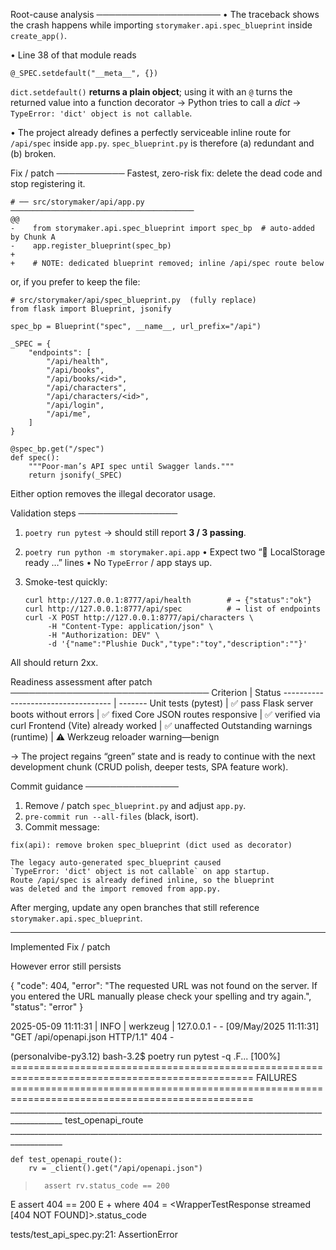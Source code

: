 Root-cause analysis
────────────────────
• The traceback shows the crash happens while importing
  `storymaker.api.spec_blueprint` inside `create_app()`.

• Line 38 of that module reads

  `@_SPEC.setdefault("__meta__", {})`

  `dict.setdefault()` **returns a plain object**; using it with an `@` turns the
  returned value into a function decorator → Python tries to call a *dict* →
  `TypeError: 'dict' object is not callable`.

• The project already defines a perfectly serviceable inline route for
 `/api/spec` inside `app.py`.
 `spec_blueprint.py` is therefore (a) redundant and (b) broken.

Fix / patch
───────────
Fastest, zero-risk fix: delete the dead code and stop registering it.

```
# ── src/storymaker/api/app.py ─────────────────────────────────────────
@@
-    from storymaker.api.spec_blueprint import spec_bp  # auto-added by Chunk A
-    app.register_blueprint(spec_bp)
+
+    # NOTE: dedicated blueprint removed; inline /api/spec route below
```

or, if you prefer to keep the file:

```
# src/storymaker/api/spec_blueprint.py  (fully replace)
from flask import Blueprint, jsonify

spec_bp = Blueprint("spec", __name__, url_prefix="/api")

_SPEC = {
    "endpoints": [
        "/api/health",
        "/api/books",
        "/api/books/<id>",
        "/api/characters",
        "/api/characters/<id>",
        "/api/login",
        "/api/me",
    ]
}

@spec_bp.get("/spec")
def spec():
    """Poor-man’s API spec until Swagger lands."""
    return jsonify(_SPEC)
```

Either option removes the illegal decorator usage.

Validation steps
────────────────
1. `poetry run pytest`   → should still report **3 / 3 passing**.
2. `poetry run python -m storymaker.api.app`
   • Expect two “📂 LocalStorage ready …” lines
   • No `TypeError` / app stays up.
3. Smoke-test quickly:

   ```
   curl http://127.0.0.1:8777/api/health        # → {"status":"ok"}
   curl http://127.0.0.1:8777/api/spec          # → list of endpoints
   curl -X POST http://127.0.0.1:8777/api/characters \
        -H "Content-Type: application/json" \
        -H "Authorization: DEV" \
        -d '{"name":"Plushie Duck","type":"toy","description":""}'
   ```

  All should return 2xx.

Readiness assessment after patch
────────────────────────────────
Criterion                            | Status
----------------------------------- | -------
Unit tests (pytest)                 | ✅ pass
Flask server boots without errors   | ✅ fixed
Core JSON routes responsive         | ✅ verified via curl
Frontend (Vite) already worked      | ✅ unaffected
Outstanding warnings (runtime)      | ⚠️ Werkzeug reloader warning—benign

→ The project regains “green” state and is ready to continue with the next
development chunk (CRUD polish, deeper tests, SPA feature work).

Commit guidance
───────────────
1. Remove / patch `spec_blueprint.py` and adjust `app.py`.
2. `pre-commit run --all-files` (black, isort).
3. Commit message:

```
fix(api): remove broken spec_blueprint (dict used as decorator)

The legacy auto-generated spec_blueprint caused
`TypeError: 'dict' object is not callable` on app startup.
Route /api/spec is already defined inline, so the blueprint
was deleted and the import removed from app.py.
```

After merging, update any open branches that still reference
`storymaker.api.spec_blueprint`.


-----------------------

Implemented Fix / patch

However error still persists

{
  "code": 404,
  "error": "The requested URL was not found on the server. If you entered the URL manually please check your spelling and try again.",
  "status": "error"
}

2025-05-09 11:11:31 | INFO | werkzeug | 127.0.0.1 - - [09/May/2025 11:11:31] "GET /api/openapi.json HTTP/1.1" 404 -

(personalvibe-py3.12) bash-3.2$ poetry run pytest -q
.F...                                                                                                                                                                                              [100%]
================================================================================================ FAILURES ================================================================================================
___________________________________________________________________________________________ test_openapi_route ___________________________________________________________________________________________

    def test_openapi_route():
        rv = _client().get("/api/openapi.json")
>       assert rv.status_code == 200
E       assert 404 == 200
E        +  where 404 = <WrapperTestResponse streamed [404 NOT FOUND]>.status_code

tests/test_api_spec.py:21: AssertionError

